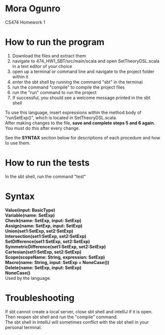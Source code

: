 # Mora Ogunro
CS474 Homework 1

# How to run the program
1. Download the files and extract them
2. navigate to 474_HW1_SBT/src/main/scala and open SetTheoryDSL.scala in a text editor of your choice
3. open up a terminal or command line and navigate to the project folder within it
4. enter the sbt shell by running the command "sbt" in the terminal
5. run the command "compile" to compile the project files
6. run the "run" command to run the project
7. If successful, you should see a welcome message printed in the sbt shell

To use this language, insert expressions within the method body of "runSetExp()", which is located in SetTheoryDSL.scala. \
After making changes to the file, **save and complete steps 5 and 6 again**. You must do this after every change.

See the **SYNTAX** section below for descriptions of each procedure and how to use them.
# How to run the tests
In the sbt shell, run the command "test"

# Syntax
**Value(input: BasicType)** \
**Variable(name: SetExp)** \
**Check(name: SetExp, input: SetExp)** \
**Assign(name: SetExp, input: SetExp)** \
**Union(set1:SetExp, set2:SetExp)** \
**Intersection(set1:SetExp, set2:SetExp)** \
**SetDifference(set1:SetExp, set2:SetExp)** \
**SymmetricDifference(set1:SetExp, set2:SetExp)** \
**Cartesian(set1:SetExp, set2:SetExp)** \
**Scope(scopeName: String, expression: SetExp)** \
**Macro(name: String, input: SetExp = NoneCase())** \
**Delete(name: SetExp, input: SetExp)** \
**NoneCase()** \
Used by the language.

# Troubleshooting
If sbt cannot create a local server, close sbt shell and intelliJ if it is open. Then reopen sbt shell and run the "compile" command. \
The sbt shell in IntelliJ will sometimes conflict with the sbt shell in your personal terminal.

